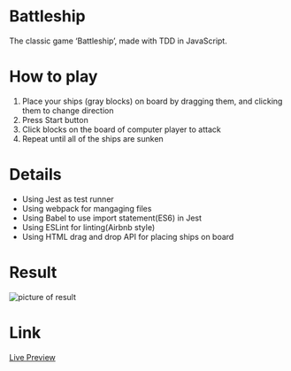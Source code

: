 # Battleship
The classic game ‘Battleship’, made with TDD in JavaScript.
# How to play
1. Place your ships (gray blocks) on board by dragging them, and clicking them to change direction
2. Press Start button
3. Click blocks on the board of computer player to attack
4. Repeat until all of the ships are sunken 
# Details
- Using Jest as test runner
- Using webpack for mangaging files
- Using Babel to use import statement(ES6) in Jest
- Using ESLint for linting(Airbnb style)
- Using HTML drag and drop API for placing ships on board
# Result
![picture of result](https://github.com/ascodeasice/battleship/tree/main/src/reuslts/game.png)
# Link
[Live Preview](#)